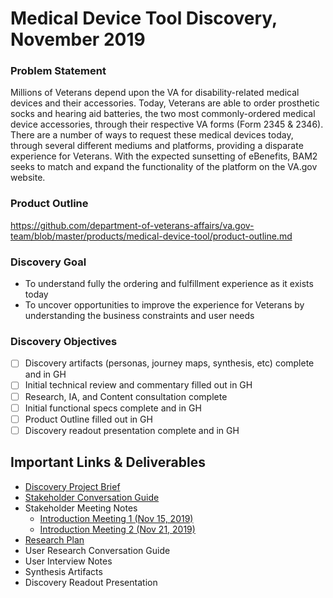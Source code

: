 # Medical Device Tool Discovery, November 2019


### Problem Statement
Millions of Veterans depend upon the VA for disability-related medical devices and their accessories. Today, Veterans are able to order prosthetic socks and hearing aid batteries, the two most commonly-ordered medical device accessories, through their respective VA forms (Form 2345 & 2346). There are a number of ways to request these medical devices today, through several different mediums and platforms, providing a disparate experience for Veterans. With the expected sunsetting of eBenefits, BAM2 seeks to match and expand the functionality of the platform on the VA.gov website.

### Product Outline
https://github.com/department-of-veterans-affairs/va.gov-team/blob/master/products/medical-device-tool/product-outline.md

### Discovery Goal
- To understand fully the ordering and fulfillment experience as it exists today
- To uncover opportunities to improve the experience for Veterans by understanding the business constraints and user needs

### Discovery Objectives

- [ ] Discovery artifacts (personas, journey maps, synthesis, etc) complete and in GH
- [ ] Initial technical review and commentary filled out in GH
- [ ] Research, IA, and Content consultation complete
- [ ] Initial functional specs complete and in GH
- [ ] Product Outline filled out in GH
- [ ] Discovery readout presentation complete and in GH

## Important Links & Deliverables
- [Discovery Project Brief](https://github.com/department-of-veterans-affairs/va.gov-team/blob/master/products/medical-device-tool/research/discovery-nov19/discovery-project-brief.md)
- [Stakeholder Conversation Guide](https://github.com/department-of-veterans-affairs/va.gov-team/blob/master/products/medical-device-tool/research/discovery-nov19/stakeholder-conversation-guide.md)
- Stakeholder Meeting Notes
  - [Introduction Meeting 1 (Nov 15, 2019)](https://github.com/department-of-veterans-affairs/va.gov-team/blob/master/products/medical-device-tool/meetings/20191115-DALC-stakeholder-introductions.md)
  - [Introduction Meeting 2 (Nov 21, 2019)](https://github.com/department-of-veterans-affairs/va.gov-team/blob/master/products/medical-device-tool/meetings/20191121-DALC-stakeholder-meeting.md)
- [Research Plan](https://github.com/department-of-veterans-affairs/va.gov-team/blob/master/products/medical-device-tool/research/discovery-nov19/research-plan.md)
- User Research Conversation Guide
- User Interview Notes
- Synthesis Artifacts
- Discovery Readout Presentation
